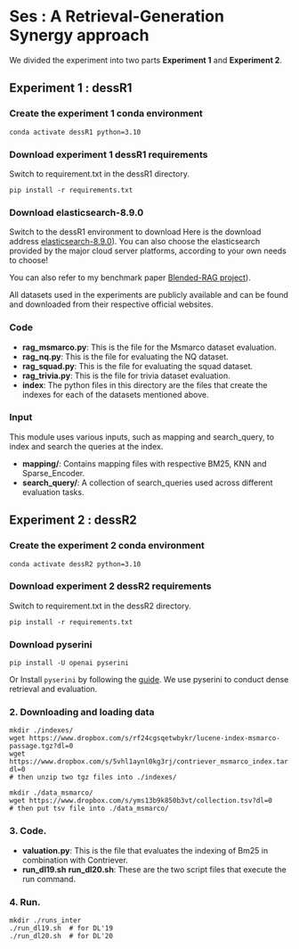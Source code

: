 #   Ses : A Retrieval-Generation Synergy approach

We divided the experiment into two parts **Experiment 1** and **Experiment 2**.

## Experiment 1 : dessR1
### Create the experiment 1 conda environment
```shell
conda activate dessR1 python=3.10
```
### Download experiment 1 dessR1 requirements
Switch to requirement.txt in the dessR1 directory.
```shell
pip install -r requirements.txt
```
### Download elasticsearch-8.9.0
Switch to the dessR1 environment to download
Here is the download address [elasticsearch-8.9.0](https://artifacts.elastic.co/downloads/elasticsearch/elasticsearch-8.17.3-windows-x86_64.zip)). 
You can also choose the elasticsearch provided by the major cloud server platforms, according to your own needs to choose!

You can also refer to my benchmark paper [Blended-RAG project](https://github.com/ibm-ecosystem-engineering/Blended-RAG)). 

All datasets used in the experiments are publicly available and can be found and downloaded from their respective official websites.

### Code
- **rag_msmarco.py**: This is the file for the Msmarco dataset evaluation.
- **rag_nq.py**: This is the file for evaluating the NQ dataset.
- **rag_squad.py**: This is the file for evaluating the squad dataset.
- **rag_trivia.py**: This is the file for trivia dataset evaluation.
- **index**: The python files in this directory are the files that create the indexes for each of the datasets mentioned above.

### Input 
This module uses various inputs, such as mapping and search_query, to index and search the queries at the index.

- **mapping/**: Contains mapping files with respective BM25, KNN and Sparse_Encoder.
- **search_query/**: A collection of search_queries used across different evaluation tasks.

## Experiment 2 : dessR2
### Create the experiment 2 conda environment
```shell
conda activate dessR2 python=3.10
```
### Download experiment 2 dessR2 requirements
Switch to requirement.txt in the dessR2 directory.
```shell
pip install -r requirements.txt
```
### Download pyserini
```shell
pip install -U openai pyserini
```
Or
Install `pyserini` by following the [guide](https://github.com/castorini/pyserini#-installation). We use pyserini to conduct dense retrieval and evaluation.
### 2. Downloading and loading data
```shell
mkdir ./indexes/
wget https://www.dropbox.com/s/rf24cgsqetwbykr/lucene-index-msmarco-passage.tgz?dl=0
wget https://www.dropbox.com/s/5vhl1aynl0kg3rj/contriever_msmarco_index.tar.gz?dl=0
# then unzip two tgz files into ./indexes/

mkdir ./data_msmarco/
wget https://www.dropbox.com/s/yms13b9k850b3vt/collection.tsv?dl=0
# then put tsv file into ./data_msmarco/
```
### 3. Code.
- **valuation.py**: This is the file that evaluates the indexing of Bm25 in combination with Contriever.
- **run_dl19.sh** **run_dl20.sh**: These are the two script files that execute the run command.
### 4. Run.
```shell
mkdir ./runs_inter
./run_dl19.sh  # for DL'19
./run_dl20.sh  # for DL'20
```

